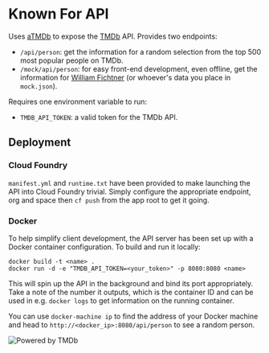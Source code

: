 # Known For API

Uses [aTMDb] to expose the [TMDb] API. Provides two endpoints:

 - `/api/person`: get the information for a random selection from the top 500
   most popular people on TMDb.
 - `/mock/api/person`: for easy front-end development, even offline, get the
   information for [William Fichtner][WF] (or whoever's data you place in
   `mock.json`).

Requires one environment variable to run:

  - `TMDB_API_TOKEN`: a valid token for the TMDb API.

## Deployment

### Cloud Foundry

`manifest.yml` and `runtime.txt` have been provided to make launching the API
into Cloud Foundry trivial. Simply configure the appropriate endpoint, org and
space then `cf push` from the app root to get it going.

### Docker

To help simplify client development, the API server has been set up with a
Docker container configuration. To build and run it locally:

    docker build -t <name> .
    docker run -d -e "TMDB_API_TOKEN=<your_token>" -p 8080:8080 <name>

This will spin up the API in the background and bind its port appropriately.
Take a note of the number it outputs, which is the container ID and can be used
in e.g. `docker logs` to get information on the running container.

You can use `docker-machine ip` to find the address of your Docker machine and 
head to `http://<docker_ip>:8080/api/person` to see a random person.

![Powered by TMDb][TMDb logo]

  [aTMDb]: https://pythonhosted.org/atmdb/
  [TMDb]: https://www.themoviedb.org/
  [TMDb logo]: https://assets.tmdb.org/images/logos/var_2_0_PoweredByTMDB_Blk_Bree.png
  [WF]: https://www.themoviedb.org/person/886
